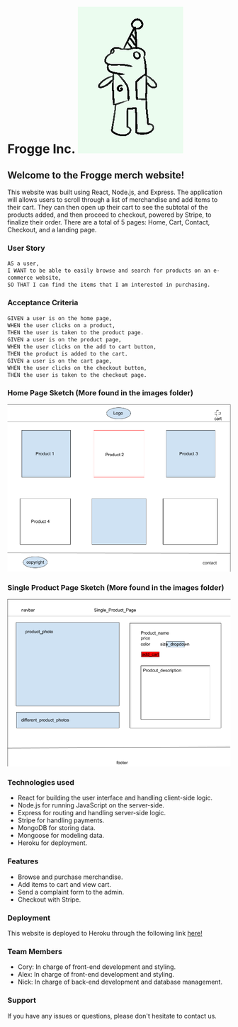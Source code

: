# Frogge Inc. ![frogge](./client/src/assets/logo.png)

## Welcome to the Frogge merch website!

This website was built using React, Node.js, and Express. The application will allows users to scroll through a list of merchandise and add items to their cart. They can then open up their cart to see the subtotal of the products added, and then proceed to checkout, powered by Stripe, to finalize their order. There are a total of 5 pages: Home, Cart, Contact, Checkout, and a landing page. 

### User Story

```
AS a user, 
I WANT to be able to easily browse and search for products on an e-commerce website, 
SO THAT I can find the items that I am interested in purchasing. 
```

### Acceptance Criteria

```
GIVEN a user is on the home page, 
WHEN the user clicks on a product, 
THEN the user is taken to the product page.
GIVEN a user is on the product page, 
WHEN the user clicks on the add to cart button, 
THEN the product is added to the cart.
GIVEN a user is on the cart page, 
WHEN the user clicks on the checkout button, 
THEN the user is taken to the checkout page.
```

### Home Page Sketch (More found in the images folder)
![checkout](./images/home.png)

### Single Product Page Sketch (More found in the images folder)
![single_product](./images/singleProduct.png)

### Technologies used
- React for building the user interface and handling client-side logic.
- Node.js for running JavaScript on the server-side.
- Express for routing and handling server-side logic.
- Stripe for handling payments.
- MongoDB for storing data.
- Mongoose for modeling data.
- Heroku for deployment.

### Features
- Browse and purchase merchandise.
- Add items to cart and view cart.
- Send a complaint form to the admin.
- Checkout with Stripe.

### Deployment

This website is deployed to Heroku through the following link [here!](https://frogge-merch.herokuapp.com/)

### Team Members

- Cory: In charge of front-end development and styling.
- Alex: In charge of front-end development and styling.
- Nick: In charge of back-end development and database management.

### Support

If you have any issues or questions, please don't hesitate to contact us.
